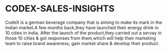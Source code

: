 # CODEX-SALES-INSIGHTS


CodeX is a german beverage company that is aiming to make its mark in the Indian market.A few months back,they have launched their energy drink in 10 cities in india.
After the launch of the product,they carried out a servay in those 10 cities & got responses from them,which will help their marketing team to raise brand awareness,
gain market share & develop their product.

